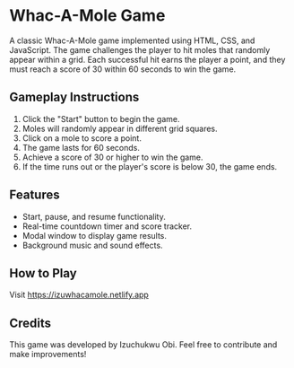 # Whac-A-Mole Game

A classic Whac-A-Mole game implemented using HTML, CSS, and JavaScript. The game challenges the player to hit moles that randomly appear within a grid. Each successful hit earns the player a point, and they must reach a score of 30 within 60 seconds to win the game.

## Gameplay Instructions

1. Click the "Start" button to begin the game.
2. Moles will randomly appear in different grid squares.
3. Click on a mole to score a point.
4. The game lasts for 60 seconds.
5. Achieve a score of 30 or higher to win the game.
6. If the time runs out or the player's score is below 30, the game ends.

## Features

- Start, pause, and resume functionality.
- Real-time countdown timer and score tracker.
- Modal window to display game results.
- Background music and sound effects.

## How to Play

Visit https://izuwhacamole.netlify.app

## Credits

This game was developed by Izuchukwu Obi. Feel free to contribute and make improvements!

